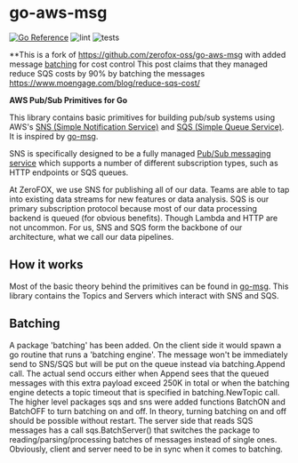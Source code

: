 # go-aws-msg

[![Go Reference](https://pkg.go.dev/badge/github.com/zerofox-oss/go-aws-msg.svg)](https://pkg.go.dev/github.com/zerofox-oss/go-aws-msg)
![lint](https://github.com/zerofox-oss/go-aws-msg/actions/workflows/golangci-lint.yml/badge.svg)
![tests](https://github.com/zerofox-oss/go-aws-msg/actions/workflows/tests.yml/badge.svg)

**This is a fork of https://github.com/zerofox-oss/go-aws-msg with added message [batching](#Batching) for cost control
This post claims that they managed reduce SQS costs by 90% by batching the messages
https://www.moengage.com/blog/reduce-sqs-cost/

**AWS Pub/Sub Primitives for Go**

This library contains
basic primitives for
building pub/sub systems
using AWS's
[SNS (Simple Notification Service)][SNS]
and [SQS (Simple Queue Service)][SQS].
It is inspired by [go-msg][].

SNS is specifically designed
to be a fully managed
[Pub/Sub messaging service][SNS-PubSub]
which supports a number of
different subscription types,
such as HTTP endpoints
or SQS queues.

At ZeroFOX, we use SNS for
publishing all of our data.
Teams are able to tap into
existing data streams
for new features or
data analysis.
SQS is our primary subscription protocol
because most of our data processing
backend is queued (for obvious benefits).
Though Lambda and HTTP
are not uncommon.
For us, SNS and SQS form the backbone
of our architecture,
what we call our data pipelines.

## How it works

Most of the basic theory behind
the primitives can be found
in [go-msg][].
This library contains the Topics
and Servers which interact
with SNS and SQS.

[go-msg]: https://github.com/zerofox-oss/go-msg
[SNS]: https://aws.amazon.com/documentation/sns/
[SNS-PubSub]: https://aws.amazon.com/sns/#SNSpubsub
[SQS]: https://aws.amazon.com/documentation/sqs/

## Batching

A package 'batching' has been added. On the client side it would spawn a go routine that
runs a 'batching engine'. The message won't be immediately send to SNS/SQS but will be put
on the queue instead via batching.Append call. The actual send occurs either when Append
sees that the queued messages with this extra payload exceed 250K in total or
when the batching engine detects a topic timeout that is specified in batching.NewTopic call.
The higher level packages sqs and sns were added functions BatchON and BatchOFF to turn batching on and off.
In theory, turning batching on and off should be possible without restart. 
The server side that reads SQS messages has a call sqs.BatchServer() that switches the 
package to reading/parsing/processing batches of messages instead of single ones.
Obviously, client and server need to be in sync when it comes to batching.
